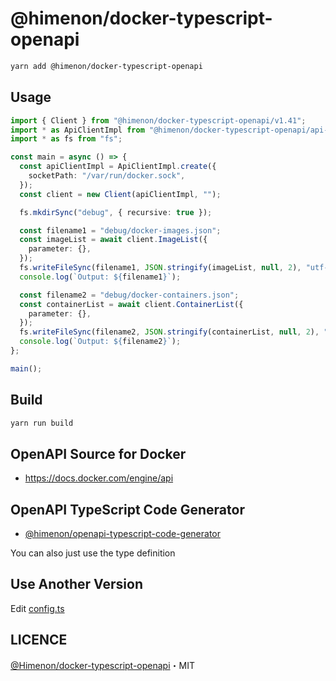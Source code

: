 # @himenon/docker-typescript-openapi

```bash
yarn add @himenon/docker-typescript-openapi
```

## Usage

```ts
import { Client } from "@himenon/docker-typescript-openapi/v1.41";
import * as ApiClientImpl from "@himenon/docker-typescript-openapi/api-client-impl";
import * as fs from "fs";

const main = async () => {
  const apiClientImpl = ApiClientImpl.create({
    socketPath: "/var/run/docker.sock",
  });
  const client = new Client(apiClientImpl, "");

  fs.mkdirSync("debug", { recursive: true });

  const filename1 = "debug/docker-images.json";
  const imageList = await client.ImageList({
    parameter: {},
  });
  fs.writeFileSync(filename1, JSON.stringify(imageList, null, 2), "utf-8");
  console.log(`Output: ${filename1}`);

  const filename2 = "debug/docker-containers.json";
  const containerList = await client.ContainerList({
    parameter: {},
  });
  fs.writeFileSync(filename2, JSON.stringify(containerList, null, 2), "utf-8");
  console.log(`Output: ${filename2}`);
};

main();
```

## Build

```ts
yarn run build
```

## OpenAPI Source for Docker

- <https://docs.docker.com/engine/api>

## OpenAPI TypeScript Code Generator

- [@himenon/openapi-typescript-code-generator](https://github.com/Himenon/openapi-typescript-code-generator)

You can also just use the type definition

## Use Another Version

Edit [config.ts](./scripts/config.ts)

## LICENCE

[@Himenon/docker-typescript-openapi](https://github.com/Himenon/docker-typescript-openapi)・MIT
